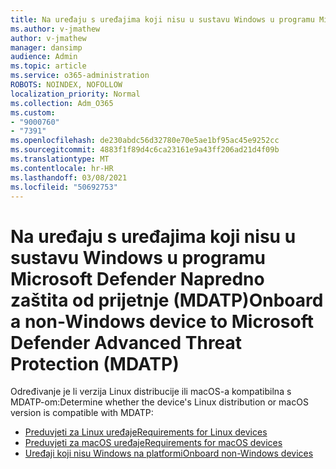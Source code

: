 ```yaml
---
title: Na uređaju s uređajima koji nisu u sustavu Windows u programu Microsoft Defender Napredno zaštita od prijetnje (MDATP)
ms.author: v-jmathew
author: v-jmathew
manager: dansimp
audience: Admin
ms.topic: article
ms.service: o365-administration
ROBOTS: NOINDEX, NOFOLLOW
localization_priority: Normal
ms.collection: Adm_O365
ms.custom:
- "9000760"
- "7391"
ms.openlocfilehash: de230abdc56d32780e70e5ae1bf95ac45e9252cc
ms.sourcegitcommit: 4883f1f89d4c6ca23161e9a43ff206ad21d4f09b
ms.translationtype: MT
ms.contentlocale: hr-HR
ms.lasthandoff: 03/08/2021
ms.locfileid: "50692753"
---
```

# <a name="onboard-a-non-windows-device-to-microsoft-defender-advanced-threat-protection-mdatp"></a><span data-ttu-id="a3981-102">Na uređaju s uređajima koji nisu u sustavu Windows u programu Microsoft Defender Napredno zaštita od prijetnje (MDATP)</span><span class="sxs-lookup"><span data-stu-id="a3981-102">Onboard a non-Windows device to Microsoft Defender Advanced Threat Protection (MDATP)</span></span>

<span data-ttu-id="a3981-103">Određivanje je li verzija Linux distribucije ili macOS-a kompatibilna s MDATP-om:</span><span class="sxs-lookup"><span data-stu-id="a3981-103">Determine whether the device's Linux distribution or macOS version is compatible with MDATP:</span></span>

- [<span data-ttu-id="a3981-104">Preduvjeti za Linux uređaje</span><span class="sxs-lookup"><span data-stu-id="a3981-104">Requirements for Linux devices</span></span>](https://go.microsoft.com/fwlink/?linkid=2143462)
- [<span data-ttu-id="a3981-105">Preduvjeti za macOS uređaje</span><span class="sxs-lookup"><span data-stu-id="a3981-105">Requirements for macOS devices</span></span>](https://go.microsoft.com/fwlink/?linkid=2143461)
- [<span data-ttu-id="a3981-106">Uređaji koji nisu Windows na platformi</span><span class="sxs-lookup"><span data-stu-id="a3981-106">Onboard non-Windows devices</span></span>](https://go.microsoft.com/fwlink/?linkid=2143628)
